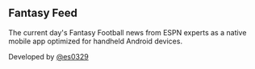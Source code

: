 Fantasy Feed
------------
The current day's Fantasy Football news from ESPN experts as a native mobile app optimized for handheld Android devices.

Developed by [@es0329][1]

[1]: https://twitter.com/es0329 "@es0329"